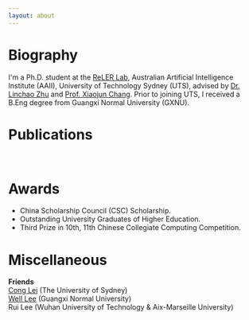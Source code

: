 ```yaml
---
layout: about 
---
```


# Biography
I'm a Ph.D. student at the [ReLER Lab](https://reler.net/), Australian Artificial Intelligence Institute (AAII), University of Technology Sydney (UTS), advised by [Dr. Linchao Zhu](https://ffmpbgrnn.github.io/) and [Prof. Xiaojun Chang](https://www.xiaojun.ai/). Prior to joining UTS, I received a B.Eng degree from Guangxi Normal University (GXNU).
<br/>


# Publications
<br/>

# Awards
 * China Scholarship Council (CSC) Scholarship.
 * Outstanding University Graduates of Higher Education.
 * Third Prize in 10th, 11th Chinese Collegiate Computing Competition.

# Miscellaneous
**Friends**<br>
[Cong Lei](https://cong-lei.github.io/) (The University of Sydney)<br>[Well Lee](https://blog.gxnuliw.cn/) (Guangxi Normal University)<br>Rui Lee (Wuhan University of Technology & Aix-Marseille University)
